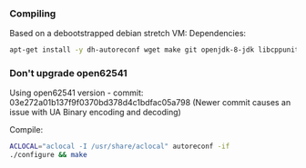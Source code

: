 ### Compiling
Based on a debootstrapped debian stretch VM:
Dependencies:
```sh
apt-get install -y dh-autoreconf wget make git openjdk-8-jdk libcppunit-dev libcppunit-doc libtool patch libzookeeper-mt-dev libjansson-dev libglib2.0-dev
```

### Don't upgrade open62541
Using open62541 version - commit: 03e272a01b137f9f0370bd378d4c1bdfac05a798
(Newer commit causes an issue with UA Binary encoding and decoding)

Compile:
```sh
ACLOCAL="aclocal -I /usr/share/aclocal" autoreconf -if
./configure && make

